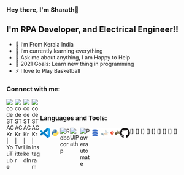 ### Hey there, I'm Sharath👋 


## I'm RPA Developer, and Electrical Engineer!!

- 🔭 I’m From Kerala India
- 🌱 I’m currently learning everything
- 👯 Ask me about anything, I am Happy to Help
- 🥅 2021 Goals: Learn new thing in programming
- ⚡ I love to Play Basketball

### Connect with me:
[<img align="left" alt="codeSTACKr | YouTube" width="22px" src="https://cdn.jsdelivr.net/npm/simple-icons@v3/icons/youtube.svg" />][youtube]
[<img align="left" alt="codeSTACKr | Twitter" width="22px" src="https://cdn.jsdelivr.net/npm/simple-icons@v3/icons/twitter.svg" />][twitter]
[<img align="left" alt="codeSTACKr | LinkedIn" width="22px" src="https://cdn.jsdelivr.net/npm/simple-icons@v3/icons/linkedin.svg" />][linkedin]
[<img align="left" alt="codeSTACKr | Instagram" width="22px" src="https://cdn.jsdelivr.net/npm/simple-icons@v3/icons/instagram.svg" />][instagram]

<br />

### Languages and Tools:

[<img align="left" alt="Visual Studio Code" width="26px" src="https://raw.githubusercontent.com/github/explore/80688e429a7d4ef2fca1e82350fe8e3517d3494d/topics/visual-studio-code/visual-studio-code.png" />]
[<img align="left" alt="Python" width="26px" src="https://raw.githubusercontent.com/github/explore/80688e429a7d4ef2fca1e82350fe8e3517d3494d/topics/python/python.png" />]
[<img align="left" alt="Robocorp" width="26px" src="https://avatars.githubusercontent.com/u/54288445?s=200&v=4" />]
[<img align="left" alt="UiPath" width="26px" src="https://iconape.com/wp-content/png_logo_vector/uipath-logo.png" />]
[<img align="left" alt="Powerautomate" width="26px" src="https://img.icons8.com/fluency/48/000000/microsoft-power-automate-2020.png" />]
[<img align="left" alt="SQL" width="26px" src="https://raw.githubusercontent.com/github/explore/80688e429a7d4ef2fca1e82350fe8e3517d3494d/topics/sql/sql.png" />]
[<img align="left" alt="MySQL" width="26px" src="https://raw.githubusercontent.com/github/explore/80688e429a7d4ef2fca1e82350fe8e3517d3494d/topics/mysql/mysql.png" />]
[<img align="left" alt="Git" width="26px" src="https://raw.githubusercontent.com/github/explore/80688e429a7d4ef2fca1e82350fe8e3517d3494d/topics/git/git.png" />]
[<img align="left" alt="GitHub" width="26px" src="https://raw.githubusercontent.com/github/explore/78df643247d429f6cc873026c0622819ad797942/topics/github/github.png" />]

[twitter]: https://twitter.com/CnrSharath
[youtube]: https://www.youtube.com/channel/UC3N6wNIDux3cZh9emUe4Qmw
[instagram]: https://www.instagram.com/sharathcnr/
[linkedin]: https://www.linkedin.com/in/sharath-chandran-nair-r-85b16913b/
